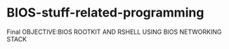 # BIOS-stuff-related-programming
Final OBJECTIVE:BIOS ROOTKIT AND RSHELL USING BIOS NETWORKING STACK
